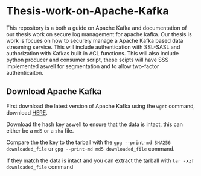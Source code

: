 # Thesis-work-on-Apache-Kafka
This repository is a both a guide on Apache Kafka and documentation of our thesis work on secure log management for apache kafka.
Our thesis is work is focues on how to securely manage a Apache Kafka based data streaming service.
This will include authentication with SSL-SASL and authorization with Kafkas built in ACL functions.
This will also include python producer and consumer script, these scipts will have SSS implemented aswell for segmentation and to allow two-factor authenticaiton.

## Download Apache Kafka

First download the latest version of Apache Kafka using the `wget` command, download [HERE](https://dlcdn.apache.org/kafka/).

Download the hash key aswell to ensure that the data is intact, this can either be a `md5` or a `sha` file.

Compare the the key to the tarball with the `gpg --print-md SHA256 downloaded_file` or `gpg --print-md md5 downloaded_file` command.

If they match the data is intact and you can extract the tarball with `tar -xzf downloaded_file` command

